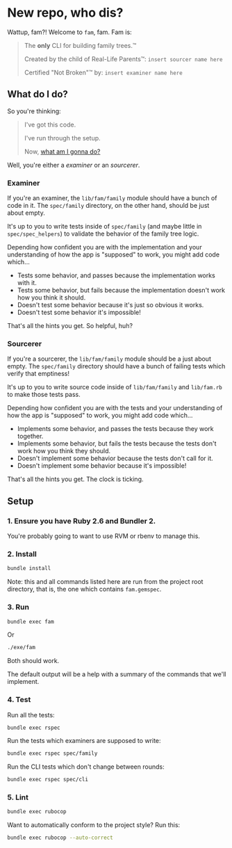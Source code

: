 # New repo, who dis?

Wattup, fam?! Welcome to `fam`, fam. Fam is:

> The **only** CLI for building family trees.™
>
> Created by the child of Real-Life Parents™: `insert sourcer name here`
>
> Certified "Not Broken"™ by: `insert examiner name here`



## What do I do?

So you're thinking:

> I've got this code.
>
> I've run through the setup.
>
> Now, [what am I gonna do?](https://youtu.be/tpD00Q4N6Jk)

Well, you're either a _examiner_ or an _sourcerer_.

### Examiner

If you're an examiner, the `lib/fam/family` module should have a bunch of code in it.
The `spec/family` directory, on the other hand, should be just about empty.

It's up to you to write tests inside of `spec/family`
(and maybe little in `spec/spec_helpers`)
to validate the behavior of the family tree logic.

Depending how confident you are with the implementation and your understanding
of how the app is "supposed" to work, you might add code which...

* Tests some behavior, and passes because the implementation works with it.
* Tests some behavior, but fails because the implementation doesn't work how you think it should.
* Doesn't test some behavior because it's just so obvious it works.
* Doesn't test some behavior it's impossible!

That's all the hints you get. So helpful, huh?

### Sourcerer

If you're a sourcerer, the `lib/fam/family` module should be a just about empty.
The `spec/family` directory should have a bunch of failing tests which verify
that emptiness!

It's up to you to write source code inside of `lib/fam/family` and `lib/fam.rb`
to make those tests pass.

Depending how confident you are with the tests and your understanding
of how the app is "supposed" to work, you might add code which...

* Implements some behavior, and passes the tests because they work together.
* Implements some behavior, but fails the tests because the tests don't work how you think they should.
* Doesn't implement some behavior because the tests don't call for it.
* Doesn't implement some behavior because it's impossible!

That's all the hints you get. The clock is ticking.

## Setup

### 1. Ensure you have Ruby 2.6 and Bundler 2.

You're probably going to want to use RVM or rbenv to manage this.

### 2. Install

```sh
bundle install
```

Note: this and all commands listed here are run from the project root directory,
that is, the one which contains `fam.gemspec`.

### 3. Run

```sh
bundle exec fam
```

Or

```sh
./exe/fam
```

Both should work.

The default output will be a help with a summary of the commands that we'll implement.

### 4. Test

Run all the tests:

```sh
bundle exec rspec
```

Run the tests which examiners are supposed to write:

```sh
bundle exec rspec spec/family
```

Run the CLI tests which don't change between rounds:

```sh
bundle exec rspec spec/cli 
```

### 5. Lint

```sh
bundle exec rubocop
```

Want to automatically conform to the project style? Run this:

```sh
bundle exec rubocop --auto-correct
```
